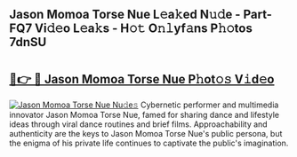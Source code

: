 ## Jason Momoa Torse Nue L𝚎a𝚔ed N𝚞𝚍e - Part-FQ7 Vi𝚍𝚎o L𝚎a𝚔s - H𝚘𝚝 O𝚗𝚕yf𝚊ns P𝚑𝚘tos 7dnSU

# <h2><a href="http://kf1dna1.oniu.top/?m=Jason+Momoa+Torse+Nue">🔗👉 🔴 Jason Momoa Torse Nue P𝚑ot𝚘𝚜 V𝚒d𝚎o</a></h2>

[![Jason Momoa Torse Nue Nu𝚍e𝚜](https://i.imgur.com/0qMVB7G.gif)](http://kf1dna1.oniu.top/?m=Jason+Momoa+Torse+Nue)
Cybernetic performer and multimedia innovator Jason Momoa Torse Nue, famed for sharing dance and lifestyle ideas through viral dance routines and brief films. Approachability and authenticity are the keys to Jason Momoa Torse Nue's public persona, but the enigma of his private life continues to captivate the public's imagination.  
